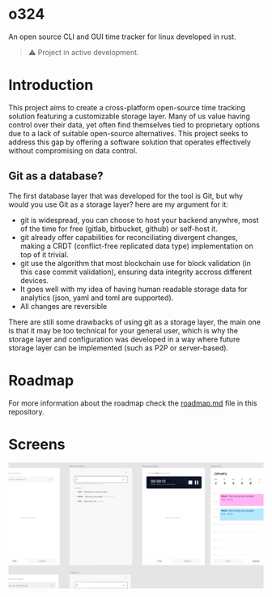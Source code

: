 # o324

An open source CLI and GUI time tracker for linux developed in rust.

> ⚠️ Project in active development.

# Introduction

This project aims to create a cross-platform open-source time tracking solution featuring a customizable storage layer. Many of us value having control over their data, yet often find themselves tied to proprietary options due to a lack of suitable open-source alternatives. This project seeks to address this gap by offering a software solution that operates effectively without compromising on data control.

## Git as a database?

The first database layer that was developed for the tool is Git, but why would you use Git as a storage layer? here are my argument for it:
- git is widespread, you can choose to host your backend anywhre, most of the time for free (gitlab, bitbucket, github) or self-host it.
- git already offer capabilities for reconciliating divergent changes, making a CRDT (conflict-free replicated data type) implementation on top of it trivial.
- git use the algorithm that most blockchain use for block validation (in this case commit validation), ensuring data integrity accross different devices.
- It goes well with my idea of having human readable storage data for analytics (json, yaml and toml are supported).
- All changes are reversible

There are still some drawbacks of using git as a storage layer, the main one is that it may be too technical for your general user, which is why the storage layer and configuration was developed in a way where future storage layer can be implemented (such as P2P or server-based).

# Roadmap

For more information about the roadmap check the [roadmap.md](https://github.com/emilien-jegou/o324/blob/main/roadmap.md) file in this repository.

# Screens

![Design file](https://raw.githubusercontent.com/emilien-jegou/o324/main/docs/screen_1.png "Design file")
